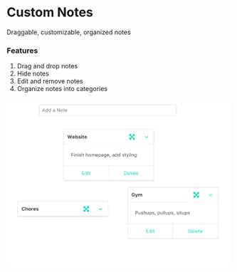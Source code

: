 # Custom Notes

Draggable, customizable, organized notes

### Features
1. Drag and drop notes
2. Hide notes
3. Edit and remove notes
4. Organize notes into categories

<img src="./screenshot.png">
